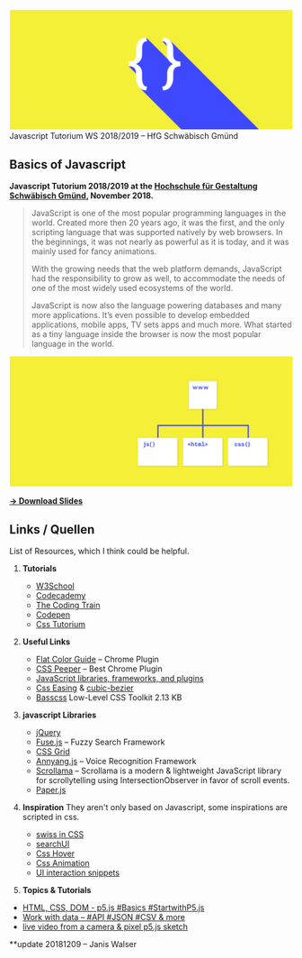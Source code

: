 
![](Material/cover.jpg)
Javascript Tutorium WS 2018/2019 – HfG Schwäbisch Gmünd

## Basics of Javascript

**Javascript Tutorium 2018/2019 at the [Hochschule für Gestaltung Schwäbisch Gmünd](https://www.hfg-gmuend.de), November 2018.**

>JavaScript is one of the most popular programming languages in the world. Created more then 20 years ago, it was the first, and the only scripting language that was supported natively by web browsers. In the beginnings, it was not nearly as powerful as it is today, and it was mainly used for fancy animations.
> 
>With the growing needs that the web platform demands, JavaScript had the responsibility to grow as well, to accommodate the needs of one of the most widely used ecosystems of the world.
>
>JavaScript is now also the language powering databases and many more applications. It’s even possible to develop embedded applications, mobile apps, TV sets apps and much more. What started as a tiny language inside the browser is now the most popular language in the world.
>

![](Material/structure.jpg)

**[→ Download Slides](Javascript_Tutorium_20181121.pdf)**


## Links / Quellen
List of Resources, which I think could be helpful. 


1. **Tutorials**  
	* [W3School](https://www.w3schools.com/)
	* [Codecademy](https://www.codecademy.com/)
	* [The Coding Train](https://www.youtube.com/channel/UCvjgXvBlbQiydffZU7m1_aw)
	* [Codepen](https://codepen.io/)
	* [Css Tutorium](http://tutorial.olivier-brueckner.de/) 
	
2. **Useful Links**
	* [Flat Color Guide](https://chrome.google.com/webstore/detail/flat-colors-guide/nienncdeogcamkahjjmaaipnojjokbok) – Chrome Plugin
	* [CSS Peeper](https://csspeeper.com/) – Best Chrome Plugin 
	* [JavaScript libraries, frameworks, and plugins](https://www.javascripting.com/?sort=rating)
	* [Css Easing](https://matthewlein.com/tools/ceaser) & [cubic-bezier](http://cubic-bezier.com/#.17,.67,.86,.27)
	* [Basscss](http://basscss.com/) Low-Level CSS Toolkit 2.13 KB

3. **javascript Libraries**
	* [jQuery](https://jquery.com/)
	* [Fuse.js](http://fusejs.io/) – Fuzzy Search Framework
	* [CSS Grid](http://learncssgrid.com)
	* [Annyang.js](https://www.talater.com/annyang/) – Voice Recognition Framework
	* [Scrollama](https://github.com/russellgoldenberg/scrollama) – Scrollama is a modern & lightweight JavaScript library for scrollytelling using IntersectionObserver in favor of scroll events.
	* [Paper.js](http://paperjs.org/)

4. **Inspiration**
	They aren't only based on Javascript, some inspirations are scripted in css.
	* [swiss in CSS](https://swissincss.com/juni-festwochen-1959)
	* [searchUI](https://tympanus.net/Development/SearchUIEffects/index9.html)
	* [Css Hover](http://ianlunn.github.io/Hover/)
	* [Css Animation](https://daneden.github.io/animate.css/)
	* [UI interaction snippets](https://codemyui.com/page/4/)

5. **Topics & Tutorials**

* [HTML, CSS, DOM - p5.js #Basics #StartwithP5.js](https://www.youtube.com/watch?v=URSH0QpxKo8&index=1&list=PLRqwX-V7Uu6bI1SlcCRfLH79HZrFAtBvX)
* [Work with data – #API #JSON #CSV & more](https://www.youtube.com/watch?v=rJaXOFfwGVw&list=PLRqwX-V7Uu6a-SQiI4RtIwuOrLJGnel0r)
* [live video from a camera & pixel p5.js sketch](https://www.youtube.com/watch?v=bkGf4fEHKak&list=PLRqwX-V7Uu6aKKsDHZdDvN6oCJ2hRY_Ig)


**update 20181209 – Janis Walser
